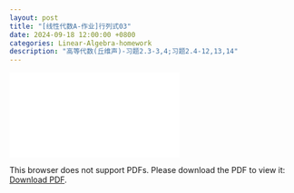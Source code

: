 ```yaml
---
layout: post
title: "[线性代数A-作业]行列式03"
date: 2024-09-18 12:00:00 +0800
categories: Linear-Algebra-homework
description: "高等代数(丘维声)-习题2.3-3,4;习题2.4-12,13,14"
---
```

<!-- ![](../assets/pdfs/la-01.pdf) -->
<!-- For ios users:[Download](https://github.com/PhotonYan/PhotonYan.github.io/blob/gh-pages/pdfs/la-01.pdf)

<object data="{{ site.url }}{{ site.baseurl }}/assets/pdfs/la-01.pdf" type="application/pdf"></object> -->

<object data="{{ site.url }}/assets/pdfs/la-homework4.pdf" type="application/pdf" width="700px" height="700px">
    <embed src="{{ site.url }}/assets/pdfs/la-homework4.pdf">
        <p>This browser does not support PDFs. Please download the PDF to view it: <a href="{{ site.url }}/assets/pdfs/la-homework4.pdf">Download PDF</a>.</p>
    </embed>
</object>